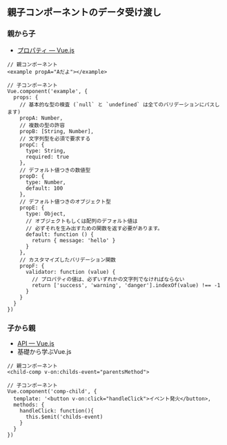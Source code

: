 ## 親子コンポーネントのデータ受け渡し
### 親から子
- [プロパティ — Vue.js](https://jp.vuejs.org/v2/guide/components-props.html)

```
// 親コンポーネント
<example propA="Aだよ"></example>
```

```
// 子コンポーネント
Vue.component('example', {
  props: {
    // 基本的な型の検査 (`null` と `undefined` は全てのバリデーションにパスします)
    propA: Number,
    // 複数の型の許容
    propB: [String, Number],
    // 文字列型を必須で要求する
    propC: {
      type: String,
      required: true
    },
    // デフォルト値つきの数値型
    propD: {
      type: Number,
      default: 100
    },
    // デフォルト値つきのオブジェクト型
    propE: {
      type: Object,
      // オブジェクトもしくは配列のデフォルト値は
      // 必ずそれを生み出すための関数を返す必要があります。
      default: function () {
        return { message: 'hello' }
      }
    },
    // カスタマイズしたバリデーション関数
    propF: {
      validator: function (value) {
        // プロパティの値は、必ずいずれかの文字列でなければならない
        return ['success', 'warning', 'danger'].indexOf(value) !== -1
      }
    }
  }
})
```

### 子から親
- [API — Vue.js](https://jp.vuejs.org/v2/api/#vm-emit)
- 基礎から学ぶVue.js

```
// 親コンポーネント
<child-comp v-on:childs-event="parentsMethod">
```

```
// 子コンポーネント
Vue.component('comp-child', {
  template: '<button v-on:click="handleClick">イベント発火</button>,
  methods: {
    handleClick: function(){
      this.$emit('childs-event)
    }
  }
})
```
